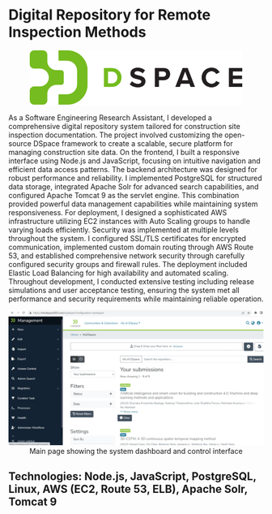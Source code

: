 # Digital Repository for Remote Inspection Methods
<p align="center">
  <img src="images/DSpace-logo.png" width="420" />
</p>

As a Software Engineering Research Assistant, I developed a comprehensive digital repository system tailored for construction site inspection documentation. The project involved customizing the open-source DSpace framework to create a scalable, secure platform for managing construction site data. On the frontend, I built a responsive interface using Node.js and JavaScript, focusing on intuitive navigation and efficient data access patterns. The backend architecture was designed for robust performance and reliability. I implemented PostgreSQL for structured data storage, integrated Apache Solr for advanced search capabilities, and configured Apache Tomcat 9 as the servlet engine. This combination provided powerful data management capabilities while maintaining system responsiveness. For deployment, I designed a sophisticated AWS infrastructure utilizing EC2 instances with Auto Scaling groups to handle varying loads efficiently. Security was implemented at multiple levels throughout the system. I configured SSL/TLS certificates for encrypted communication, implemented custom domain routing through AWS Route 53, and established comprehensive network security through carefully configured security groups and firewall rules. The deployment included Elastic Load Balancing for high availability and automated scaling. Throughout development, I conducted extensive testing including release simulations and user acceptance testing, ensuring the system met all performance and security requirements while maintaining reliable operation. 

<p align="center">
  <img src="images/main_page.png" width="800" />
  <br>
  Main page showing the system dashboard and control interface
</p>

## Technologies: Node.js, JavaScript, PostgreSQL, Linux, AWS (EC2, Route 53, ELB), Apache Solr, Tomcat 9

